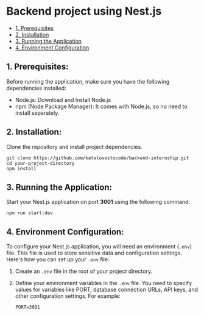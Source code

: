 # Backend project using Nest.js

- [1. Prerequisites](#1-prerequisites)
- [2. Installation ](#2-installation)
- [3. Running the Application](#3-running-the-application)
- [4. Environment Configuration](#4-environment-configuration)

## 1. Prerequisites:

Before running the application, make sure you have the following dependencies installed:

- Node.js: Download and Install Node.js
- npm (Node Package Manager): It comes with Node.js, so no need to install separately.

## 2. Installation:

Clone the repository and install project dependencies.

```
git clone https://github.com/katelovestocode/backend-internship.git
cd your-project-directory
npm install
```

## 3. Running the Application:

Start your Nest.js application on port **3001** using the following command:

```
npm run start:dev
```

## 4. Environment Configuration:

To configure your Nest.js application, you will need an environment (`.env`) file. This file is used to store sensitive data and configuration settings. Here's how you can set up your `.env` file:

1. Create an `.env` file in the root of your project directory.

2. Define your environment variables in the `.env` file. You need to specify values for variables like PORT, database connection URLs, API keys, and other configuration settings. For example:

   ```env
   PORT=3001
   ```
